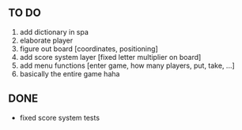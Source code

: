 ## TO DO
1. add dictionary in spa
2. elaborate player
3. figure out board [coordinates, positioning]
4. add score system layer [fixed letter multiplier on board]
5. add menu functions [enter game, how many players, put, take, ...]
6. basically the entire game haha

## DONE
- fixed score system tests